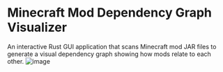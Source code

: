 # Minecraft Mod Dependency Graph Visualizer

An interactive Rust GUI application that scans Minecraft mod JAR files to generate a visual dependency graph showing how mods relate to each other.
![image](https://github.com/user-attachments/assets/77d327c5-9d38-47ab-ac53-b6e6742082cd)
